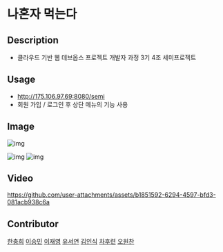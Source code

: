 # 나혼자 먹는다

## Description
 - 클라우드 기반 웹 데브옵스 프로젝트 개발자 과정 3기 4조 세미프로젝트

## Usage 
- http://175.106.97.69:8080/semi
- 회원 가입 / 로그인 후 상단 메뉴의 기능 사용

## Image
![img](./images/eating_alone_mainlogo9.png)

![img](./images/contributors.png)
![img](./images/recipe_board.png)

## Video
https://github.com/user-attachments/assets/b1851592-6294-4597-bfd3-081acb938c6a

## Contributor
[한충희](https://github.com/mongdamhwa)
[이승민](https://github.com/2Smean)
[이재영](https://github.com/jaeyoung99-lee)
[유서연](https://github.com/yseoyeon0915)
[김인식](https://github.com/insikkim1234)
[차후련](https://github.com/chahooreun)
[오원찬](https://github.com/cyanO94)
